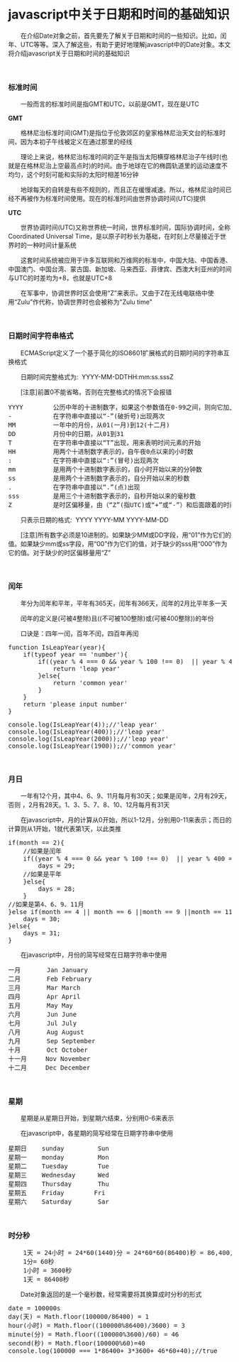 # javascript中关于日期和时间的基础知识

　　在介绍Date对象之前，首先要先了解关于日期和时间的一些知识。比如，闰年、UTC等等。深入了解这些，有助于更好地理解javascript中的Date对象。本文将介绍javascript关于日期和时间的基础知识

&nbsp;

### 标准时间

　　一般而言的标准时间是指GMT和UTC，以前是GMT，现在是UTC

**GMT**

　　格林尼治标准时间(GMT)是指位于伦敦郊区的皇家格林尼治天文台的标准时间，因为本初子午线被定义在通过那里的经线

　　理论上来说，格林尼治标准时间的正午是指当太阳横穿格林尼治子午线时(也就是在格林尼治上空最高点时)的时间。由于地球在它的椭圆轨道里的运动速度不均匀，这个时刻可能和实际的太阳时相差16分钟

　　地球每天的自转是有些不规则的，而且正在缓慢减速。所以，格林尼治时间已经不再被作为标准时间使用。现在的标准时间由世界协调时间(UTC)提供

**UTC**

　　世界协调时间(UTC)又称世界统一时间，世界标准时间，国际协调时间，全称Coordinated Universal Time，是以原子时秒长为基础，在时刻上尽量接近于世界时的一种时间计量系统&nbsp;

　　这套时间系统被应用于许多互联网和万维网的标准中，中国大陆、中国香港、中国澳门、中国台湾、蒙古国、新加坡、马来西亚、菲律宾、西澳大利亚州的时间与UTC的时差均为+8，也就是UTC+8

　　在军事中，协调世界时区会使用&ldquo;Z&rdquo;来表示。又由于Z在无线电联络中使用&ldquo;Zulu&rdquo;作代称，协调世界时也会被称为"Zulu time"

&nbsp;

### 日期时间字符串格式

　　ECMAScript定义了一个基于简化的ISO8601扩展格式的日期时间的字符串互换格式

　　日期时间完整格式为: &nbsp;YYYY-MM-DDTHH:mm:ss.sssZ

　　[注意]前置0不能省略，否则在完整格式的情况下会报错

<div class="cnblogs_code">
<pre>YYYY        公历中年的十进制数字，如果这个参数值在0-99之间，则向它加上1900
-           在字符串中直接以&ldquo;-&rdquo;(破折号)出现两次
MM          一年中的月份，从01(一月)到12(十二月)
DD          月份中的日期，从01到31
T           在字符串中直接以&ldquo;T&rdquo;出现，用来表明时间元素的开始
HH          用两个十进制数字表示的，自午夜0点以来的小时数
:           在字符串中直接以&ldquo;:&rdquo;(冒号)出现两次
mm          是用两个十进制数字表示的，自小时开始以来的分钟数
ss          是用两个十进制数字表示的，自分开始以来的秒数
.           在字符串中直接以&ldquo;.&rdquo;(点)出现
sss         是用三个十进制数字表示的，自秒开始以来的毫秒数
Z           是时区偏移量，由（&ldquo;Z&rdquo;(指UTC)或&ldquo;+&rdquo;或&ldquo;-&rdquo;）和后面跟着的时间表达式hh:mm组成</pre>
</div>

　　只表示日期的格式: &nbsp;YYYY YYYY-MM YYYY-MM-DD

　　[注意]所有数字必须是10进制的。如果缺少MM或DD字段，用&ldquo;01&rdquo;作为它们的值。如果缺少mm或ss字段，用&ldquo;00&rdquo;作为它们的值，对于缺少的sss用&ldquo;000&rdquo;作为它的值。对于缺少的时区偏移量用&ldquo;Z&rdquo;

&nbsp;

### 闰年

　　年分为闰年和平年，平年有365天，闰年有366天，闰年的2月比平年多一天

　　闰年的定义是(可被4整除)且((不可被100整除)或(可被400整除))的年份

　　口诀是：四年一闰，百年不闰，四百年再闰

<div class="cnblogs_code">
<pre>function IsLeapYear(year){
    if(typeof year == 'number'){
        if((year % 4 === 0 &amp;&amp; year % 100 !== 0)  || year % 400 === 0){
            return 'leap year'
        }else{
            return 'common year'
        }
    }
    return 'please input number'
}</pre>
</div>
<div class="cnblogs_code">
<pre>console.log(IsLeapYear(4));//'leap year'
console.log(IsLeapYear(400));//'leap year'
console.log(IsLeapYear(2000));//'leap year'
console.log(IsLeapYear(1900));//'common year'</pre>
</div>

&nbsp;

### 月日

　　一年有12个月，其中4、6、9、11月每月有30天；如果是闰年，2月有29天，否则 ，2月有28天。1、3、5、7、8、10、12月每月有31天

　　在javascript中，月的计算从0开始，所以1-12月，分别用0-11来表示；而日的计算则从1开始，1就代表第1天，以此类推

<div class="cnblogs_code">
<pre>if(month == 2){
    //如果是闰年
    if((year % 4 === 0 &amp;&amp; year % 100 !== 0)  || year % 400 === 0){
        days = 29;
    //如果是平年
    }else{
        days = 28;
    }
//如果是第4、6、9、11月
}else if(month == 4 || month == 6 ||month == 9 ||month == 11){
    days = 30;
}else{
    days = 31;
}</pre>
</div>

　　在javascript中，月份的简写经常在日期字符串中使用

<div class="cnblogs_code">
<pre>一月       Jan January
二月       Feb February
三月       Mar March
四月       Apr April
五月       May May
六月       Jun June
七月       Jul July
八月       Aug August
九月       Sep September
十月       Oct October
十一月     Nov November
十二月     Dec December</pre>
</div>

&nbsp;

### 星期

　　星期是从星期日开始，到星期六结束，分别用0-6来表示

　　在javascript中，各星期的简写经常在日期字符串中使用

<div class="cnblogs_code">
<pre>星期日    sunday         Sun
星期一    monday         Mon
星期二    Tuesday        Tue
星期三    Wednesday      Wed
星期四    Thursday       Thu
星期五    Friday        Fri
星期六    Saturday       Sar</pre>
</div>

&nbsp;

### 时分秒

<div class="cnblogs_code">
<pre>    1天 = 24小时 = 24*60(1440)分 = 24*60*60(86400)秒 = 86,400,000毫秒
    1分= 60秒
    1小时 = 3600秒
    1天 = 86400秒</pre>
</div>

　　Date对象返回的是一个毫秒数，经常需要将其换算成时分秒的形式

<div class="cnblogs_code">
<pre>date = 100000s
day(天) = Math.floor(100000/86400) = 1
hour(小时) = Math.floor((100000%86400)/3600) = 3
minute(分) = Math.floor((100000%3600)/60) = 46
second(秒) = Math.floor(100000%60)=40
console.log(100000 === 1*86400+ 3*3600+ 46*60+40);//true</pre>
</div>
